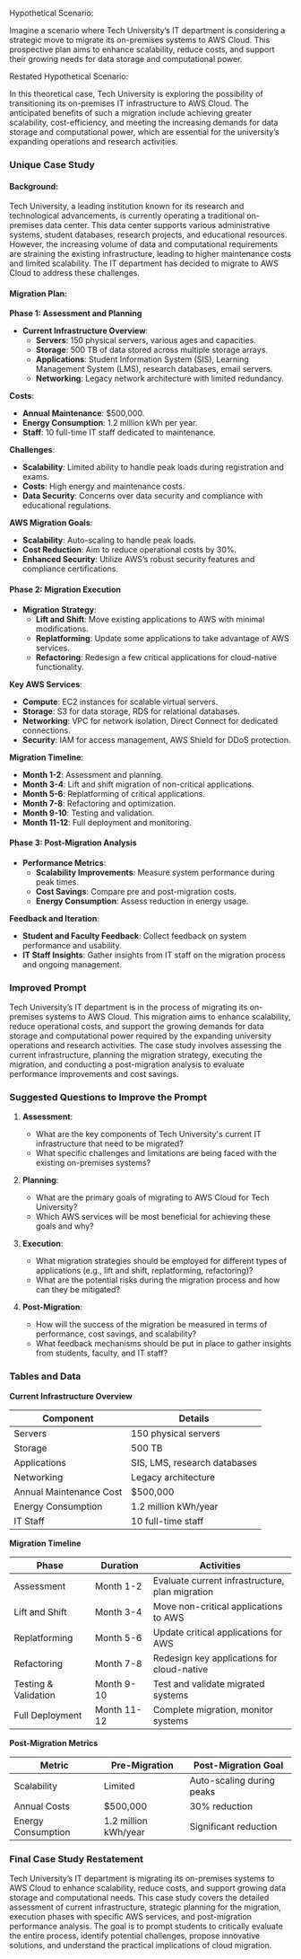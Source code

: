 Hypothetical Scenario:

Imagine a scenario where Tech University’s IT department is considering a strategic move to migrate its on-premises systems to AWS Cloud. This prospective plan aims to enhance scalability, reduce costs, and support their growing needs for data storage and computational power.

Restated Hypothetical Scenario:

In this theoretical case, Tech University is exploring the possibility of transitioning its on-premises IT infrastructure to AWS Cloud. The anticipated benefits of such a migration include achieving greater scalability, cost-efficiency, and meeting the increasing demands for data storage and computational power, which are essential for the university’s expanding operations and research activities.

### Unique Case Study

#### Background:
Tech University, a leading institution known for its research and technological advancements, is currently operating a traditional on-premises data center. This data center supports various administrative systems, student databases, research projects, and educational resources. However, the increasing volume of data and computational requirements are straining the existing infrastructure, leading to higher maintenance costs and limited scalability. The IT department has decided to migrate to AWS Cloud to address these challenges.

#### Migration Plan:

**Phase 1: Assessment and Planning**
- **Current Infrastructure Overview**:
  - **Servers**: 150 physical servers, various ages and capacities.
  - **Storage**: 500 TB of data stored across multiple storage arrays.
  - **Applications**: Student Information System (SIS), Learning Management System (LMS), research databases, email servers.
  - **Networking**: Legacy network architecture with limited redundancy.

**Costs**:
- **Annual Maintenance**: $500,000.
- **Energy Consumption**: 1.2 million kWh per year.
- **Staff**: 10 full-time IT staff dedicated to maintenance.

**Challenges**:
- **Scalability**: Limited ability to handle peak loads during registration and exams.
- **Costs**: High energy and maintenance costs.
- **Data Security**: Concerns over data security and compliance with educational regulations.

**AWS Migration Goals**:
- **Scalability**: Auto-scaling to handle peak loads.
- **Cost Reduction**: Aim to reduce operational costs by 30%.
- **Enhanced Security**: Utilize AWS’s robust security features and compliance certifications.

#### Phase 2: Migration Execution
- **Migration Strategy**:
  - **Lift and Shift**: Move existing applications to AWS with minimal modifications.
  - **Replatforming**: Update some applications to take advantage of AWS services.
  - **Refactoring**: Redesign a few critical applications for cloud-native functionality.

**Key AWS Services**:
- **Compute**: EC2 instances for scalable virtual servers.
- **Storage**: S3 for data storage, RDS for relational databases.
- **Networking**: VPC for network isolation, Direct Connect for dedicated connections.
- **Security**: IAM for access management, AWS Shield for DDoS protection.

**Migration Timeline**:
- **Month 1-2**: Assessment and planning.
- **Month 3-4**: Lift and shift migration of non-critical applications.
- **Month 5-6**: Replatforming of critical applications.
- **Month 7-8**: Refactoring and optimization.
- **Month 9-10**: Testing and validation.
- **Month 11-12**: Full deployment and monitoring.

#### Phase 3: Post-Migration Analysis
- **Performance Metrics**:
  - **Scalability Improvements**: Measure system performance during peak times.
  - **Cost Savings**: Compare pre and post-migration costs.
  - **Energy Consumption**: Assess reduction in energy usage.

**Feedback and Iteration**:
- **Student and Faculty Feedback**: Collect feedback on system performance and usability.
- **IT Staff Insights**: Gather insights from IT staff on the migration process and ongoing management.

### Improved Prompt

Tech University’s IT department is in the process of migrating its on-premises systems to AWS Cloud. This migration aims to enhance scalability, reduce operational costs, and support the growing demands for data storage and computational power required by the expanding university operations and research activities. The case study involves assessing the current infrastructure, planning the migration strategy, executing the migration, and conducting a post-migration analysis to evaluate performance improvements and cost savings.

### Suggested Questions to Improve the Prompt

1. **Assessment**:
   - What are the key components of Tech University's current IT infrastructure that need to be migrated?
   - What specific challenges and limitations are being faced with the existing on-premises systems?

2. **Planning**:
   - What are the primary goals of migrating to AWS Cloud for Tech University?
   - Which AWS services will be most beneficial for achieving these goals and why?

3. **Execution**:
   - What migration strategies should be employed for different types of applications (e.g., lift and shift, replatforming, refactoring)?
   - What are the potential risks during the migration process and how can they be mitigated?

4. **Post-Migration**:
   - How will the success of the migration be measured in terms of performance, cost savings, and scalability?
   - What feedback mechanisms should be put in place to gather insights from students, faculty, and IT staff?

### Tables and Data

**Current Infrastructure Overview**

| Component                  | Details                           |
|----------------------------|-----------------------------------|
| Servers                    | 150 physical servers              |
| Storage                    | 500 TB                            |
| Applications               | SIS, LMS, research databases      |
| Networking                 | Legacy architecture               |
| Annual Maintenance Cost    | $500,000                          |
| Energy Consumption         | 1.2 million kWh/year              |
| IT Staff                   | 10 full-time staff                |

**Migration Timeline**

| Phase              | Duration  | Activities                                        |
|--------------------|-----------|--------------------------------------------------|
| Assessment         | Month 1-2 | Evaluate current infrastructure, plan migration  |
| Lift and Shift     | Month 3-4 | Move non-critical applications to AWS            |
| Replatforming      | Month 5-6 | Update critical applications for AWS             |
| Refactoring        | Month 7-8 | Redesign key applications for cloud-native       |
| Testing & Validation | Month 9-10 | Test and validate migrated systems               |
| Full Deployment    | Month 11-12| Complete migration, monitor systems              |

**Post-Migration Metrics**

| Metric              | Pre-Migration            | Post-Migration Goal          |
|---------------------|--------------------------|------------------------------|
| Scalability         | Limited                  | Auto-scaling during peaks    |
| Annual Costs        | $500,000                 | 30% reduction                |
| Energy Consumption  | 1.2 million kWh/year     | Significant reduction        |

### Final Case Study Restatement

Tech University’s IT department is migrating its on-premises systems to AWS Cloud to enhance scalability, reduce costs, and support growing data storage and computational needs. This case study covers the detailed assessment of current infrastructure, strategic planning for the migration, execution phases with specific AWS services, and post-migration performance analysis. The goal is to prompt students to critically evaluate the entire process, identify potential challenges, propose innovative solutions, and understand the practical implications of cloud migration.
